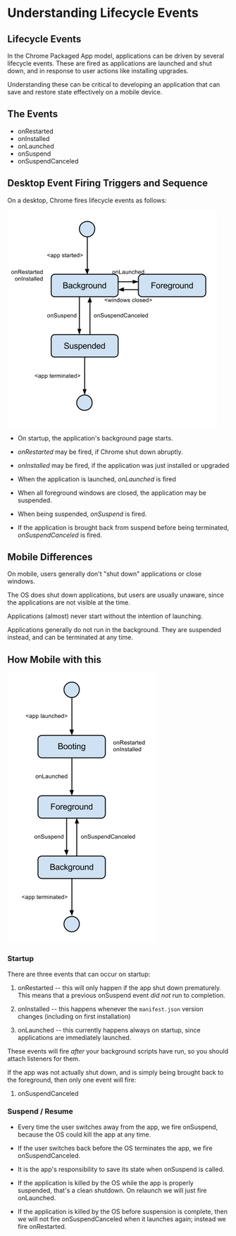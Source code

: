 # Understanding Lifecycle Events


## Lifecycle Events

In the Chrome Packaged App model, applications can be driven by several lifecycle events. These are fired as applications are launched and shut down, and in response to user actions like installing upgrades.

Understanding these can be critical to developing an application that can save and restore state effectively on a mobile device.

## The Events

* onRestarted
* onInstalled
* onLaunched
* onSuspend
* onSuspendCanceled

## Desktop Event Firing Triggers and Sequence

On a desktop, Chrome fires lifecycle events as follows:

![Desktop lifecycle event diagram](desktopevents.png)

 * On startup, the application's background page starts.

 * *onRestarted* may be fired, if Chrome shut down abruptly. 

 * *onInstalled* may be fired, if the application was just installed or upgraded

 * When the application is launched, *onLaunched* is fired

 * When all foreground windows are closed, the application may be suspended.

 * When being suspended, *onSuspend* is fired.

 * If the application is brought back from suspend before being terminated, *onSuspendCanceled* is fired.

## Mobile Differences

On mobile, users generally don't "shut down" applications or close windows.

The OS does shut down applications, but users are usually unaware, since the applications are not visible at the time.

Applications (almost) never start without the intention of launching.

Applications generally do not run in the background. They are suspended instead, and can be terminated at any time.

## How Mobile with this

![Mobile lifecycle event diagram](mobileevents.png)

### Startup

There are three events that can occur on startup:

 1. onRestarted -- this will only happen if the app shut down prematurely. This means that a previous onSuspend event *did not* run to completion.

 2. onInstalled -- this happens whenever the `manifest.json` version changes (including on first installation)

 3. onLaunched -- this currently happens always on startup, since applications are immediately launched.

These events will fire *after* your background scripts have run, so you should attach listeners for them.

If the app was not actually shut down, and is simply being brought back to the foreground, then only one event will fire:

 1. onSuspendCanceled

### Suspend / Resume

 * Every time the user switches away from the app, we fire onSuspend, because the OS could kill the app at any time.

 * If the user switches back before the OS terminates the app, we fire onSuspendCanceled.

 * It is the app's responsibility to save its state when onSuspend is called.

 * If the application is killed by the OS while the app is properly suspended, that's a clean shutdown. On relaunch we will just fire onLaunched.

 * If the application is killed by the OS before suspension is complete, then we will not fire onSuspendCanceled when it launches again; instead we fire onRestarted.
